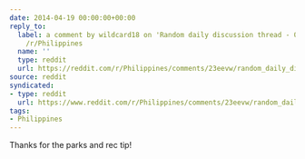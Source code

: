 ```yaml
---
date: 2014-04-19 00:00:00+00:00
reply_to:
  label: a comment by wildcard18 on 'Random daily discussion thread - 04/19/14' on
    /r/Philippines
  name: ''
  type: reddit
  url: https://reddit.com/r/Philippines/comments/23eevw/random_daily_discussion_thread_041914/cgwcq4d/
source: reddit
syndicated:
- type: reddit
  url: https://www.reddit.com/r/Philippines/comments/23eevw/random_daily_discussion_thread_041914/cgwgkqb/
tags:
- Philippines
---
```


Thanks for the parks and rec tip!